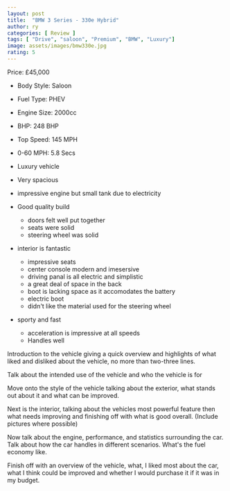 ```yaml
---
layout: post
title:  "BMW 3 Series - 330e Hybrid"
author: ry
categories: [ Review ]
tags: [ "Drive", "saloon", "Premium", "BMW", "Luxury"]
image: assets/images/bmw330e.jpg
rating: 5
---
```


Price: £45,000

- Body Style: Saloon
- Fuel Type: PHEV
- Engine Size: 2000cc
- BHP: 248 BHP
- Top Speed: 145 MPH
- 0-60 MPH: 5.8 Secs

- Luxury vehicle
- Very spacious
- impressive engine but small tank due to electricity
- Good quality build
  - doors felt well put together
  - seats were solid
  - steering wheel was solid
- interior is fantastic
  - impressive seats
  - center console modern and imesersive
  - driving panal is all electric and simplistic 
  - a great deal of space in the back
  - boot is lacking space as it accomodates the battery
  - electric boot
  - didn't like the material used for the steering wheel
- sporty and fast
  - acceleration is impressive at all speeds
  - Handles well 

Introduction to the vehicle giving a quick overview and highlights of what liked and disliked about the vehicle, no more than two-three lines.

Talk about the intended use of the vehicle and who the vehicle is for

Move onto the style of the vehicle talking about the exterior, what stands out about it and what can be improved.

Next is the interior, talking about the vehicles most powerful feature then what needs improving and finishing off with what is good overall. (Include pictures where possible)

Now talk about the engine, performance, and statistics surrounding the car. Talk about how the car handles in different scenarios. What's the fuel economy like.

Finish off with an overview of the vehicle, what, I liked most about the car, what I think could be improved and whether I would purchase it if it was in my budget.
